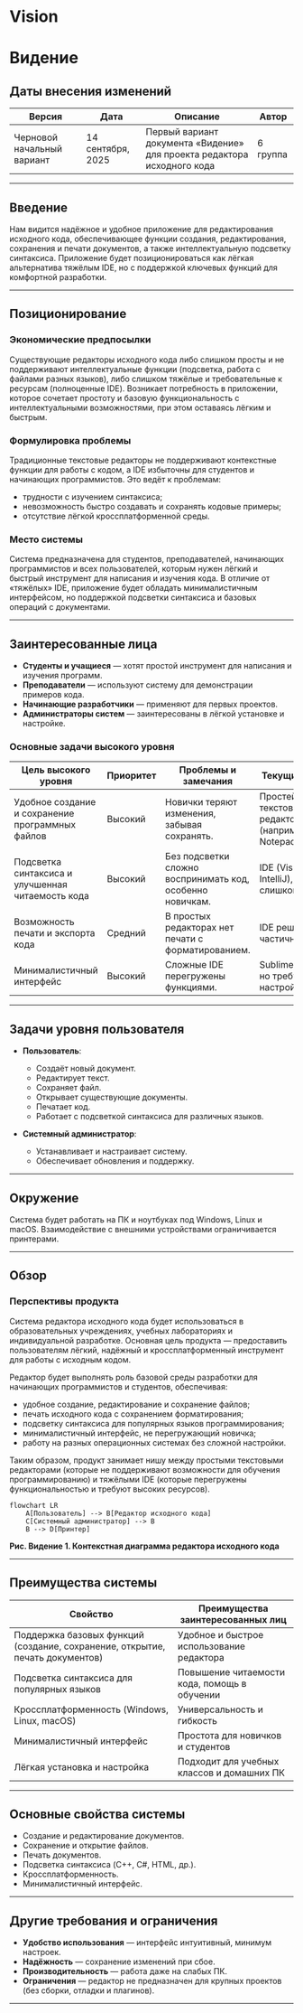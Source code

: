 # Vision

# Видение

## Даты внесения изменений

| Версия                     | Дата              | Описание                                                                | Автор         |
| -------------------------- | ----------------- | ----------------------------------------------------------------------- | ------------- |
| Черновой начальный вариант | 14 сентября, 2025 | Первый вариант документа «Видение» для проекта редактора исходного кода |   6 группа    |

---

## Введение

Нам видится надёжное и удобное приложение для редактирования исходного кода, обеспечивающее функции создания, редактирования, сохранения и печати документов, а также интеллектуальную подсветку синтаксиса. Приложение будет позиционироваться как лёгкая альтернатива тяжёлым IDE, но с поддержкой ключевых функций для комфортной разработки.

---

## Позиционирование

### Экономические предпосылки

Существующие редакторы исходного кода либо слишком просты и не поддерживают интеллектуальные функции (подсветка, работа с файлами разных языков), либо слишком тяжёлые и требовательные к ресурсам (полноценные IDE). Возникает потребность в приложении, которое сочетает простоту и базовую функциональность с интеллектуальными возможностями, при этом оставаясь лёгким и быстрым.

### Формулировка проблемы

Традиционные текстовые редакторы не поддерживают контекстные функции для работы с кодом, а IDE избыточны для студентов и начинающих программистов. Это ведёт к проблемам:

* трудности с изучением синтаксиса;
* невозможность быстро создавать и сохранять кодовые примеры;
* отсутствие лёгкой кроссплатформенной среды.

### Место системы

Система предназначена для студентов, преподавателей, начинающих программистов и всех пользователей, которым нужен лёгкий и быстрый инструмент для написания и изучения кода. В отличие от «тяжёлых» IDE, приложение будет обладать минималистичным интерфейсом, но поддержкой подсветки синтаксиса и базовых операций с документами.

---

## Заинтересованные лица

* **Студенты и учащиеся** — хотят простой инструмент для написания и изучения программ.
* **Преподаватели** — используют систему для демонстрации примеров кода.
* **Начинающие разработчики** — применяют для первых проектов.
* **Администраторы систем** — заинтересованы в лёгкой установке и настройке.

### Основные задачи высокого уровня

| Цель высокого уровня                              | Приоритет | Проблемы и замечания                                      | Текущие решения                                       |
| ------------------------------------------------- | --------- | --------------------------------------------------------- | ----------------------------------------------------- |
| Удобное создание и сохранение программных файлов  | Высокий   | Новички теряют изменения, забывая сохранять.              | Простейшие текстовые редакторы (например, Notepad)    |
| Подсветка синтаксиса и улучшенная читаемость кода | Высокий   | Без подсветки сложно воспринимать код, особенно новичкам. | IDE (Visual Studio, IntelliJ), но они слишком сложные |
| Возможность печати и экспорта кода                | Средний   | В простых редакторах нет печати с форматированием.        | IDE решают частично                                   |
| Минималистичный интерфейс                         | Высокий   | Сложные IDE перегружены функциями.                        | Sublime/Notepad++, но требуют настройки               |

---

## Задачи уровня пользователя

* **Пользователь**:
  * Создаёт новый документ.
  * Редактирует текст.
  * Сохраняет файл.
  * Открывает существующие документы.
  * Печатает код.
  * Работает с подсветкой синтаксиса для различных языков.

* **Системный администратор**:
  * Устанавливает и настраивает систему.
  * Обеспечивает обновления и поддержку.

---

## Окружение

Система будет работать на ПК и ноутбуках под Windows, Linux и macOS. Взаимодействие с внешними устройствами ограничивается принтерами.

---

## Обзор

### Перспективы продукта

Система редактора исходного кода будет использоваться в образовательных учреждениях, учебных лабораториях и индивидуальной разработке. Основная цель продукта — предоставить пользователям лёгкий, надёжный и кроссплатформенный инструмент для работы с исходным кодом.

Редактор будет выполнять роль базовой среды разработки для начинающих программистов и студентов, обеспечивая:

* удобное создание, редактирование и сохранение файлов;
* печать исходного кода с сохранением форматирования;
* подсветку синтаксиса для популярных языков программирования;
* минималистичный интерфейс, не перегружающий новичка;
* работу на разных операционных системах без сложной настройки.

Таким образом, продукт занимает нишу между простыми текстовыми редакторами (которые не поддерживают возможности для обучения программированию) и тяжёлыми IDE (которые перегружены функциональностью и требуют высоких ресурсов).

```mermaid
flowchart LR
    A[Пользователь] --> B[Редактор исходного кода]
    C[Системный администратор] --> B
    B --> D[Принтер]
```

**Рис. Видение 1. Контекстная диаграмма редактора исходного кода**

---

## Преимущества системы

| Свойство                                                                      | Преимущества заинтересованных лиц            |
| ----------------------------------------------------------------------------- | -------------------------------------------- |
| Поддержка базовых функций (создание, сохранение, открытие, печать документов) | Удобное и быстрое использование редактора    |
| Подсветка синтаксиса для популярных языков                                    | Повышение читаемости кода, помощь в обучении |
| Кроссплатформенность (Windows, Linux, macOS)                                  | Универсальность и гибкость                   |
| Минималистичный интерфейс                                                     | Простота для новичков и студентов            |
| Лёгкая установка и настройка                                                  | Подходит для учебных классов и домашних ПК   |

---

## Основные свойства системы

* Создание и редактирование документов.
* Сохранение и открытие файлов.
* Печать документов.
* Подсветка синтаксиса (C++, C#, HTML, др.).
* Кроссплатформенность.
* Минималистичный интерфейс.

---

## Другие требования и ограничения

* **Удобство использования** — интерфейс интуитивный, минимум настроек.
* **Надёжность** — сохранение изменений при сбое.
* **Производительность** — работа даже на слабых ПК.
* **Ограничения** — редактор не предназначен для крупных проектов (без сборки, отладки и плагинов).


---
